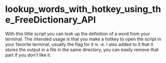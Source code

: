 # lookup_words_with_hotkey_using_the_FreeDictionary_API

With this little script you can look up the definition of a word from your terminal. The intended usage is that you make a hotkey to open the script in your favorite terminal, usually the flag for it is -e. I also added to it that it stores the output in a file in the same directory, you can easily remove that part if you don't like it. 

